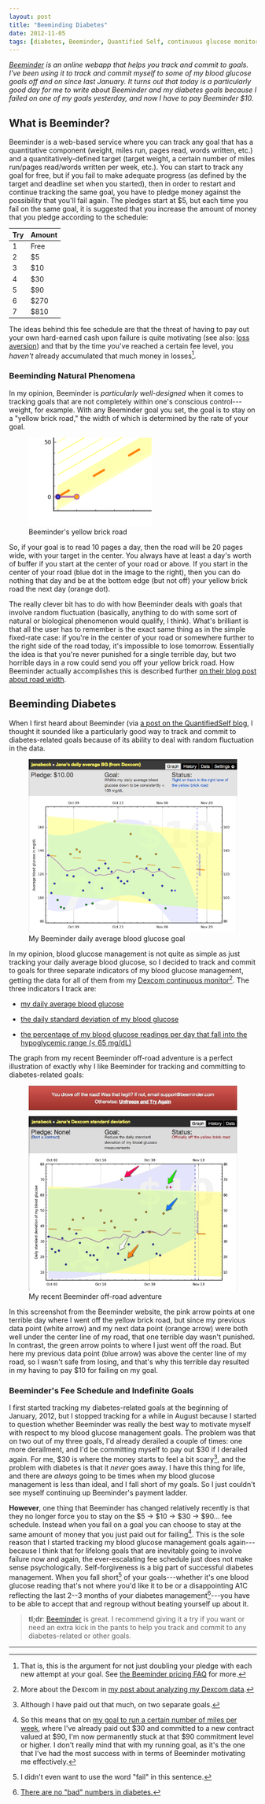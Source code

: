 ```yaml
---
layout: post
title: "Beeminding Diabetes"
date: 2012-11-05
tags: [diabetes, Beeminder, Quantified Self, continuous glucose monitoring]
---
```


*[Beeminder](https://www.beeminder.com/ "Beeminder.com") is an online webapp that helps you track and commit to goals. I've been using it to track and commit myself to some of my blood glucose goals off and on since last January. It turns out that today is a particularly good day for me to write about Beeminder and my diabetes goals because I failed on one of my goals yesterday, and now I have to pay Beeminder $10.*

## What is Beeminder?

Beeminder is a web-based service where you can track any goal that has a quantitative component (weight, miles run, pages read, words written, etc.) and a quantitatively-defined target (target weight, a certain number of miles run/pages read/words written per week, etc.). You can start to track any goal for free, but if you fail to make adequate progress (as defined by the target and deadline set when you started), then in order to restart and continue tracking the same goal, you have to pledge money against the possibility that you'll fail again. The pledges start at $5, but each time you fail on the same goal, it is suggested that you increase the amount of money that you pledge according to the schedule:

| Try  |  Amount |
|------|---------|
| 1    |  Free   |
| 2    |  $5     |
| 3    |  $10    |
| 4    |  $30    |
| 5    |  $90    |
| 6    |  $270   |
| 7    |  $810   |


The ideas behind this fee schedule are that the threat of having to pay out your own hard-earned cash upon failure is quite motivating (see also: [loss aversion](http://en.wikipedia.org/wiki/Loss_aversion "Wikipedia on loss aversion")) and that by the time you've reached a certain fee level, you *haven't* already accumulated that much money in losses[^a].

### Beeminding Natural Phenomena

In my opinion, Beeminder is *particularly well-designed* when it comes to tracking goals that are not completely within one's conscious control---weight, for example. With any Beeminder goal you set, the goal is to stay on a "yellow brick road," the width of which is determined by the rate of your goal.

<figure class="right">
  <img alt="close-up of Beeminder's yellow brick road" src="/images/beeminder/Beeminder_road_width.png">
  <figcaption>Beeminder's yellow brick road</figcaption>
</figure>

So, if your goal is to read 10 pages a day, then the road will be 20 pages wide, with your target in the center. You always have at least a day's worth of buffer if you start at the center of your road or above. If you start in the center of your road (blue dot in the image to the right), then you can do nothing that day and be at the bottom edge (but not off) your yellow brick road the next day (orange dot).

The really clever bit has to do with how Beeminder deals with goals that involve random fluctuation (basically, anything to do with some sort of natural or biological phenomenon would qualify, I think). What's brilliant is that all the user has to remember is the exact same thing as in the simple fixed-rate case: if you're in the center of your road or somewhere further to the right side of the road today, it's impossible to lose tomorrow. Essentially the idea is that you're never punished for a single terrible day, but two horrible days in a row could send you off your yellow brick road. How Beeminder actually accomplishes this is described further [on their blog post about road width](http://blog.beeminder.com/roadwidth/ "Beeminder Blog: The Magical Widening Yellow Brick Road").

## Beeminding Diabetes

When I first heard about Beeminder (via [a post on the QuantifiedSelf blog](http://quantifiedself.com/2011/12/toolmaker-talk-bethany-soule-daniel-reeves-beeminder/ "QuantifiedSelf Toolmaker Talk: Beeminder"), I thought it sounded like a particularly good way to track and commit to diabetes-related goals because of its ability to deal with random fluctuation in the data.

<figure class="center">
  <img alt="blood glucose goal graph from Beeminder" src="/images/beeminder/Beeminder_BG_screenshot.png" />
  <figcaption>My Beeminder daily average blood glucose goal</figcaption>
</figure>

In my opinion, blood glucose management is not quite as simple as just tracking your daily average blood glucose, so I decided to track and commit to goals for three separate indicators of my blood glucose management, getting the data for all of them from my [Dexcom continuous monitor](http://www.dexcom.com/ "Dexcom website")[^b]. The three indicators I track are:

- [my daily average blood glucose](https://www.beeminder.com/janabeck/goals/bg "My Beeminder: Daily Average Blood Glucose")

 - [the daily standard deviation of my blood glucose](https://www.beeminder.com/janabeck/goals/sd "My Beeminder: Daily Standard Deviation of My Blood Glucose")

- [the percentage of my blood glucose readings per day that fall into the hypoglycemic range (< 65 mg/dL)](https://www.beeminder.com/janabeck/goals/hypos "My Beeminder: Percentage of Hypoglycemic Readings")

The graph from my recent Beeminder off-road adventure is a perfect illustration of exactly why I like Beeminder for tracking and committing to diabetes-related goals:

<figure class="center">
  <img alt="screenshot from Beeminder derailment with crucial data points indicated with arrows" src="/images/beeminder/Beeminder_offroad_screenshot.png" />
  <figcaption>My recent Beeminder off-road adventure</figcaption>
</figure>

In this screenshot from the Beeminder website, the pink arrow points at one terrible day where I went off the yellow brick road, but since my previous data point (white arrow) and my next data point (orange arrow) were both well under the center line of my road, that one terrible day wasn't punished. In contrast, the green arrow points to where I just went off the road. But here my previous data point (blue arrow) was above the center line of my road, so I wasn't safe from losing, and that's why this terrible day resulted in my having to pay $10 for failing on my goal.

### Beeminder's Fee Schedule and Indefinite Goals

I first started tracking my diabetes-related goals at the beginning of January, 2012, but I stopped tracking for a while in August because I started to question whether Beeminder was really the best way to motivate myself with respect to my blood glucose management goals. The problem was that on two out of my three goals, I'd already derailed a couple of times: one more derailment, and I'd be committing myself to pay out $30 if I derailed again. For me, $30 is where the money starts to feel a bit scary[^c], and the problem with diabetes is that it *never* goes away. I have this thing for life, and there are *always* going to be times when my blood glucose management is less than ideal, and I fall short of my goals. So I just couldn't see myself continuing up Beeminder's payment ladder.

**However**, one thing that Beeminder has changed relatively recently is that they no longer force you to stay on the $5 → $10 → $30 → $90... fee schedule. Instead when you fail on a goal you can choose to stay at the same amount of money that you just paid out for failing[^d]. This is the sole reason that I started tracking my blood glucose management goals again---because I think that for lifelong goals that are inevitably going to involve failure now and again, the ever-escalating fee schedule just does not make sense psychologically. Self-forgiveness is a big part of successful diabetes management. When you fall short[^e] of your goals---whether it's one blood glucose reading that's not where you'd like it to be or a disappointing A1C reflecting the last 2--3 months of your diabetes management[^f]---you have to be able to accept that and regroup without beating yourself up about it.

> **tl;dr**: [Beeminder](https://www.beeminder.com/ "Beeminder.com") is great. I recommend giving it a try if you want or need an extra kick in the pants to help you track and commit to any diabetes-related or other goals.

* * * * *

[^a]: That is, this is the argument for not just doubling your pledge with each new attempt at your goal. See [the Beeminder pricing FAQ](https://www.beeminder.com/money "Beeminder FAQ: Pricing") for more.

[^b]: More about the Dexcom in [my post about analyzing my Dexcom data](/blog/2012/10/12/lessons-learned-from-100/ "Lessons Learned from 100,000+ Blood Glucose Readings").

[^c]: Although I have paid out that much, on two separate goals.

[^d]: So this means that on [my goal to run a certain number of miles per week](https://www.beeminder.com/janabeck/goals/runs "My Beeminder running goal"), where I've already paid out $30 and committed to a new contract valued at $90, I'm now permanently stuck at that $90 commitment level or higher. I don't really mind that with my running goal, as it's the one that I've had the most success with in terms of Beeminder motivating me effectively.

[^e]: I didn't even want to use the word "fail" in this sentence.

[^f]: [There are no "bad" numbers in diabetes.](http://forecast.diabetes.org/words-aug2012 "Diabetes Forecast: 9 Diabetes Terms We Can Do Without")
